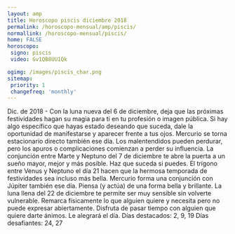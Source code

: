 ```yaml
---
layout: amp
title: Horoscopo piscis diciembre 2018 
permalink: /horoscopo-mensual/amp/piscis/
normallink: /horoscopo-mensual/piscis/
home: FALSE
horoscopo:
 signo: piscis
 video: Gv1QB8UU1Qk

ogimg: /images/piscis_char.png
sitemap:
 priority: 1
 changefreq: 'monthly'
---
```



Dic. de 2018 - Con la luna nueva del 6 de diciembre, deja que las próximas festividades hagan su magia para ti en tu profesión o imagen pública. Si hay algo específico que hayas estado deseando que suceda, dale la oportunidad de manifestarse y aparecer frente a tus ojos. Mercurio se torna estacionario directo también ese día. Los malentendidos pueden perdurar, pero los apuros o complicaciones comienzan a perder su influencia. 
La conjunción entre Marte y Neptuno del 7 de diciembre te abre la puerta a un sueño mayor, mejor y más posible. Haz que suceda si puedes. 
El trígono entre Venus y Neptuno el día 21 hacen que la hermosa temporada de festividades sea incluso más bella. Mercurio forma una conjunción con Júpiter también ese día. Piensa (y actúa) de una forma bella y brillante. 
 La luna llena del 22 de diciembre te permite ser muy sensible sin volverte vulnerable. Remarca físicamente lo que alguien quiere y necesita pero no puede expresar abiertamente. Disfruta de pasar tiempo con alguien que quiere darte ánimos. Le alegrará el día. 
Días destacados: 2, 9, 19
Días desafiantes: 24, 27